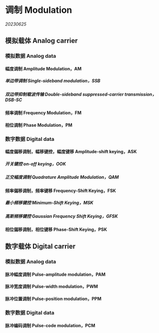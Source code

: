 ﻿# 调制  Modulation

*20230625*  

## 模拟载体 Analog carrier

### 模拟数据 Analog data

#### 幅度调制 Amplitude Modulation，AM

##### 单边带调制 Single-sideband modulation，SSB

##### 双边带抑制载波传输 Double-sideband suppressed-carrier transmission，DSB-SC

#### 频率调制 Frequency Modulation，FM

#### 相位调制 Phase Modulation，PM

### 数字数据 Digital data

#### 幅度偏移调制，幅移键控，幅度键移 Amplitude-shift keying，ASK

##### 开关键控 on-off keying，OOK

##### 正交幅度调制 Quadrature Amplitude Modulation，QAM

#### 频率偏移调制，频率键移 Frequency-Shift Keying，FSK

##### 最小频移键控 Minimum-Shift Keying，MSK

##### 高斯频移键控 Gaussian Frequency Shift Keying，GFSK

#### 相位偏移调制，相位键移 Phase-Shift Keying，PSK

## 数字载体 Digital carrier

### 模拟数据 Analog data

#### 脉冲幅度调制 Pulse-amplitude modulation，PAM

#### 脉冲宽度调制 Pulse-width modulation，PWM

#### 脉冲位置调制 Pulse-position modulation，PPM 

### 数字数据 Digital data

#### 脉冲编码调制 Pulse-code modulation，PCM
